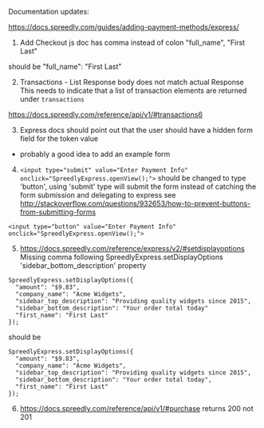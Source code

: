 Documentation updates:

https://docs.spreedly.com/guides/adding-payment-methods/express/

1) Add Checkout js doc has comma instead of colon
    "full_name", "First Last"

 should be
    "full_name": "First Last"
 

 2) Transactions - List Response body does not match actual Response
 This needs to indicate that a list of transaction elements are returned under `transactions`

 https://docs.spreedly.com/reference/api/v1/#transactions6

 
 3) Express docs should point out that the user should have a hidden form field for the token value
  - probably a good idea to add an example form 


 4) `<input type="submit" value="Enter Payment Info" onclick="SpreedlyExpress.openView();">`
should be changed to type 'button', using 'submit' type will submit the form instead of catching the form submission and delegating to express
see http://stackoverflow.com/questions/932653/how-to-prevent-buttons-from-submitting-forms

`<input type="button" value="Enter Payment Info" onclick="SpreedlyExpress.openView();">`

5) https://docs.spreedly.com/reference/express/v2/#setdisplayoptions
Missing comma following SpreedlyExpress.setDisplayOptions 'sidebar_bottom_description' property

```
SpreedlyExpress.setDisplayOptions({
  "amount": "$9.83",
  "company_name": "Acme Widgets",
  "sidebar_top_description": "Providing quality widgets since 2015",
  "sidebar_bottom_description": "Your order total today"
  "first_name": "First Last"
});
```
should be

```
SpreedlyExpress.setDisplayOptions({
  "amount": "$9.83",
  "company_name": "Acme Widgets",
  "sidebar_top_description": "Providing quality widgets since 2015",
  "sidebar_bottom_description": "Your order total today",
  "first_name": "First Last"
});
```

6) https://docs.spreedly.com/reference/api/v1/#purchase returns 200 not 201